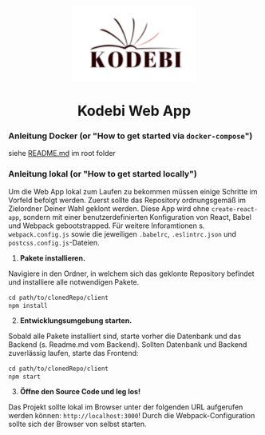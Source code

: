<p align="center">
  <a href="http://dev.app.kodebi.de">
    <img src="src/static/kodebi_logo_classic.svg" width="250">
  </a>
</p>
<h1 align="center">
  Kodebi Web App
</h1>

### Anleitung Docker (or "How to get started via `docker-compose`")

siehe [README.md](https://github.com/chrizzlekicks/ms-wt-20-06-BuecherBoerse) im root folder

### Anleitung lokal (or "How to get started locally")

Um die Web App lokal zum Laufen zu bekommen müssen einige Schritte im Vorfeld befolgt werden. Zuerst sollte das Repository ordnungsgemäß im Zielordner Deiner Wahl geklont werden. Diese App wird ohne `create-react-app`, sondern mit einer benutzerdefinierten Konfiguration von React, Babel und Webpack gebootstrapped. Für weitere Inforamtionen s. `webpack.config.js` sowie die jeweiligen `.babelrc`, `.eslintrc.json` und `postcss.config.js`-Dateien.

1.  **Pakete installieren.**

Navigiere in den Ordner, in welchem sich das geklonte Repository befindet und installiere alle notwendigen Pakete.

```shell
cd path/to/clonedRepo/client
npm install
```

2.  **Entwicklungsumgebung starten.**

Sobald alle Pakete installiert sind, starte vorher die Datenbank und das Backend (s. Readme.md vom Backend). Sollten Datenbank und Backend zuverlässig laufen, starte das Frontend:

```shell
cd path/to/clonedRepo/client
npm start
```

3.  **Öffne den Source Code und leg los!**

Das Projekt sollte lokal im Browser unter der folgenden URL aufgerufen werden können: `http://localhost:3000`! Durch die Webpack-Configuration sollte sich der Browser von selbst starten.